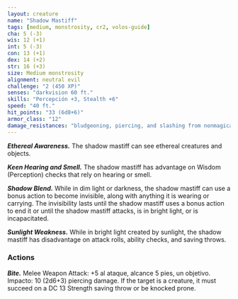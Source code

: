 ```yaml
---
layout: creature
name: "Shadow Mastiff"
tags: [medium, monstrosity, cr2, volos-guide]
cha: 5 (-3)
wis: 12 (+1)
int: 5 (-3)
con: 13 (+1)
dex: 14 (+2)
str: 16 (+3)
size: Medium monstrosity
alignment: neutral evil
challenge: "2 (450 XP)"
senses: "darkvision 60 ft."
skills: "Percepción +3, Stealth +6"
speed: "40 ft."
hit_points: "33 (6d8+6)"
armor_class: "12"
damage_resistances: "bludgeoning, piercing, and slashing from nonmagical attacks while in dim light or darkness"
---
```


***Ethereal Awareness.*** The shadow mastiff can see ethereal creatures and objects.

***Keen Hearing and Smell.*** The shadow mastiff has advantage on Wisdom (Perception) checks that rely on hearing or smell.

***Shadow Blend.*** While in dim light or darkness, the shadow mastiff can use a bonus action to become invisible, along with anything it is wearing or carrying. The invisibility lasts until the shadow mastiff uses a bonus action to end it or until the shadow mastiff attacks, is in bright light, or is incapacitated.

***Sunlight Weakness.*** While in bright light created by sunlight, the shadow mastiff has disadvantage on attack rolls, ability checks, and saving throws.

### Actions

***Bite.*** Melee Weapon Attack: +5 al ataque, alcance 5 pies, un objetivo. Impacto: 10 (2d6+3) piercing damage. If the target is a creature, it must succeed on a DC 13 Strength saving throw or be knocked prone.